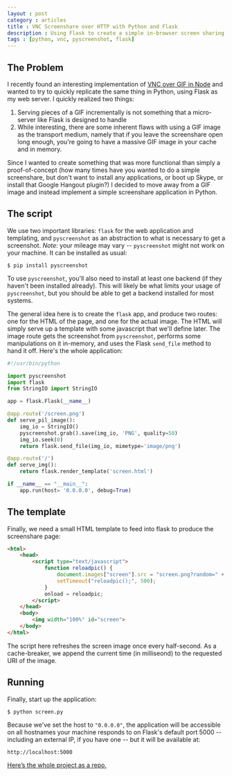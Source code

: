 ```yaml
---
layout : post
category : articles
title : VNC Screenshare over HTTP with Python and Flask
description : Using Flask to create a simple in-browser screen sharing app.
tags : [python, vnc, pyscreenshot, flask]
---
```


## The Problem
I recently found an interesting implementation of [VNC over GIF in
Node](https://github.com/sidorares/vnc-over-gif) and wanted to try to quickly
replicate the same thing in Python, using Flask as my web server. I quickly
realized two things:

1. Serving pieces of a GIF incrementally is not something that a micro-server
   like Flask is designed to handle
2. While interesting, there are some inherent flaws with using a GIF image as
   the transport medium, namely that if you leave the screenshare open long
   enough, you're going to have a massive GIF image in your cache and in
   memory.

Since I wanted to create something that was more functional than simply a
proof-of-concept (how many times have you wanted to do a simple screenshare,
but don't want to install any applications, or boot up Skype, or install that
Google Hangout plugin?) I decided to move away from a GIF image and instead
implement a simple screenshare application in Python.

## The script
We use two important libraries: `flask` for the web application and templating,
and `pyscreenshot` as an abstraction to what is necessary to get a screenshot.
*Note*: your mileage may vary -- `pyscreenshot` might not work on your machine.
It can be installed as usual:

```
$ pip install pyscreenshot
```

To use `pyscreenshot`, you'll also need to install at least one backend (if
they haven't been installed already). This will likely be what limits your
usage of `pyscreenshot`, but you should be able to get a backend installed for
most systems.

The general idea here is to create the `flask` app, and produce two routes: one
for the HTML of the page, and one for the actual image. The HTML will simply
serve up a template with some javascript that we'll define later. The image
route gets the screenshot from `pyscreenshot`, performs some manipulations on
it in-memory, and uses the Flask `send_file` method to hand it off. Here's the
whole application:

```python
#!/usr/bin/python

import pyscreenshot
import flask
from StringIO import StringIO

app = flask.Flask(__name__)

@app.route('/screen.png')
def serve_pil_image():
    img_io = StringIO()
    pyscreenshot.grab().save(img_io, 'PNG', quality=50)
    img_io.seek(0)
    return flask.send_file(img_io, mimetype='image/png')

@app.route('/')
def serve_img():
    return flask.render_template('screen.html')

if __name__ == "__main__":
    app.run(host= '0.0.0.0', debug=True)
```

## The template
Finally, we need a small HTML template to feed into flask to produce the
screenshare page:

```html
<html>
    <head>
        <script type="text/javascript">
            function reloadpic() {
                document.images["screen"].src = "screen.png?random=" + new Date().getTime();
                setTimeout("reloadpic();", 500);
            }
            onload = reloadpic;
        </script>
    </head>
    <body>
        <img width="100%" id="screen">
    </body>
</html>
```

The script here refreshes the screen image once every half-second. As a
cache-breaker, we append the current time (in milliseond) to the requested URI
of the image.

## Running
Finally, start up the application:

```
$ python screen.py
```

Because we've set the host to `"0.0.0.0"`, the application will be accessible
on all hostnames your machine responds to on Flask's default port 5000 --
including an external IP, if you have one -- but it will be available at:

```
http://localhost:5000
```

[Here’s the whole project as a repo.](https://github.com/di/screenshare)
